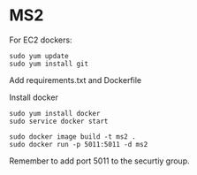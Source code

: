 # MS2

For EC2 dockers:

```
sudo yum update
sudo yum install git
```

Add requirements.txt and Dockerfile

Install docker

```
sudo yum install docker
sudo service docker start
```

```
sudo docker image build -t ms2 .
sudo docker run -p 5011:5011 -d ms2
```

Remember to add port 5011 to the securtiy group.
